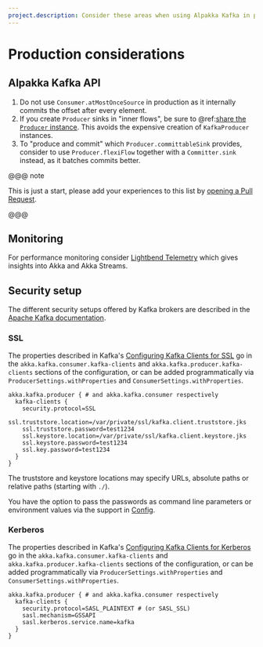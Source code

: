 ```yaml
---
project.description: Consider these areas when using Alpakka Kafka in production.
---
```

# Production considerations


## Alpakka Kafka API

1. Do not use `Consumer.atMostOnceSource` in production as it internally commits the offset after every element.
1. If you create `Producer` sinks in "inner flows", be sure to @ref:[share the `Producer` instance](producer.md#sharing-the-kafkaproducer-instance). This avoids the expensive creation of `KafkaProducer` instances.
1. To "produce and commit" which `Producer.committableSink` provides, consider to use `Producer.flexiFlow` together with a `Committer.sink` instead, as it batches commits better.

@@@ note

This is just a start, please add your experiences to this list by [opening a Pull Request](https://github.com/akka/alpakka-kafka/pulls).

@@@


## Monitoring

For performance monitoring consider [Lightbend Telemetry](https://developer.lightbend.com/docs/telemetry/current/) which gives insights into Akka and Akka Streams.


## Security setup

The different security setups offered by Kafka brokers are described in the [Apache Kafka documentation](http://kafka.apache.org/documentation/#security).


### SSL

The properties described in Kafka's [Configuring Kafka Clients for SSL](http://kafka.apache.org/documentation/#security_configclients) go in the
`akka.kafka.consumer.kafka-clients` and `akka.kafka.producer.kafka-clients` sections of the configuration, or can be added programmatically via
`ProducerSettings.withProperties` and `ConsumerSettings.withProperties`.

```hocon
akka.kafka.producer { # and akka.kafka.consumer respectively
  kafka-clients {
    security.protocol=SSL
    ssl.truststore.location=/var/private/ssl/kafka.client.truststore.jks
    ssl.truststore.password=test1234
    ssl.keystore.location=/var/private/ssl/kafka.client.keystore.jks
    ssl.keystore.password=test1234
    ssl.key.password=test1234
  }
}
```

The truststore and keystore locations may specify URLs, absolute paths or relative paths (starting with `./`).

You have the option to pass the passwords as command line parameters or environment values via the support in [Config](https://github.com/lightbend/config#optional-system-or-env-variable-overrides).


### Kerberos

The properties described in Kafka's [Configuring Kafka Clients for Kerberos](http://kafka.apache.org/documentation/#security_sasl_kerberos_clientconfig) go in the
`akka.kafka.consumer.kafka-clients` and `akka.kafka.producer.kafka-clients` sections of the configuration, or can be added programmatically via
`ProducerSettings.withProperties` and `ConsumerSettings.withProperties`.

```hocon
akka.kafka.producer { # and akka.kafka.consumer respectively
  kafka-clients {
    security.protocol=SASL_PLAINTEXT # (or SASL_SSL)
    sasl.mechanism=GSSAPI
    sasl.kerberos.service.name=kafka
  }
}
```

